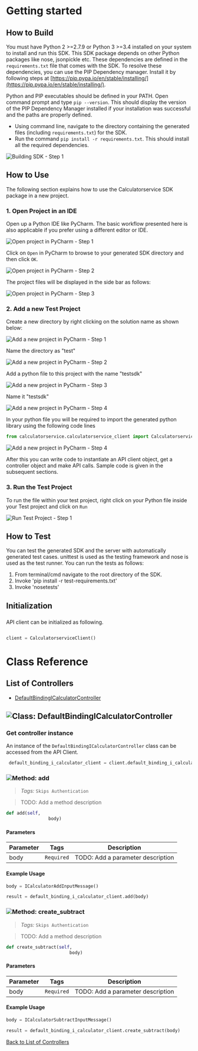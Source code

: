 # Getting started

## How to Build


You must have Python 2 >=2.7.9 or Python 3 >=3.4 installed on your system to install and run this SDK. This SDK package depends on other Python packages like nose, jsonpickle etc. 
These dependencies are defined in the ```requirements.txt``` file that comes with the SDK.
To resolve these dependencies, you can use the PIP Dependency manager. Install it by following steps at [https://pip.pypa.io/en/stable/installing/](https://pip.pypa.io/en/stable/installing/).

Python and PIP executables should be defined in your PATH. Open command prompt and type ```pip --version```.
This should display the version of the PIP Dependency Manager installed if your installation was successful and the paths are properly defined.

* Using command line, navigate to the directory containing the generated files (including ```requirements.txt```) for the SDK.
* Run the command ```pip install -r requirements.txt```. This should install all the required dependencies.

![Building SDK - Step 1](https://apidocs.io/illustration/python?step=installDependencies&workspaceFolder=CalculatorService-Python)


## How to Use

The following section explains how to use the Calculatorservice SDK package in a new project.

### 1. Open Project in an IDE

Open up a Python IDE like PyCharm. The basic workflow presented here is also applicable if you prefer using a different editor or IDE.

![Open project in PyCharm - Step 1](https://apidocs.io/illustration/python?step=pyCharm)

Click on ```Open``` in PyCharm to browse to your generated SDK directory and then click ```OK```.

![Open project in PyCharm - Step 2](https://apidocs.io/illustration/python?step=openProject0&workspaceFolder=CalculatorService-Python)     

The project files will be displayed in the side bar as follows:

![Open project in PyCharm - Step 3](https://apidocs.io/illustration/python?step=openProject1&workspaceFolder=CalculatorService-Python&projectName=calculatorservice)     

### 2. Add a new Test Project

Create a new directory by right clicking on the solution name as shown below:

![Add a new project in PyCharm - Step 1](https://apidocs.io/illustration/python?step=createDirectory&workspaceFolder=CalculatorService-Python&projectName=calculatorservice)

Name the directory as "test"

![Add a new project in PyCharm - Step 2](https://apidocs.io/illustration/python?step=nameDirectory)
   
Add a python file to this project with the name "testsdk"

![Add a new project in PyCharm - Step 3](https://apidocs.io/illustration/python?step=createFile&workspaceFolder=CalculatorService-Python&projectName=calculatorservice)

Name it "testsdk"

![Add a new project in PyCharm - Step 4](https://apidocs.io/illustration/python?step=nameFile)

In your python file you will be required to import the generated python library using the following code lines

```Python
from calculatorservice.calculatorservice_client import CalculatorserviceClient
```

![Add a new project in PyCharm - Step 4](https://apidocs.io/illustration/python?step=projectFiles&workspaceFolder=CalculatorService-Python&libraryName=calculatorservice.calculatorservice_client&projectName=calculatorservice)

After this you can write code to instantiate an API client object, get a controller object and  make API calls. Sample code is given in the subsequent sections.

### 3. Run the Test Project

To run the file within your test project, right click on your Python file inside your Test project and click on ```Run```

![Run Test Project - Step 1](https://apidocs.io/illustration/python?step=runProject&workspaceFolder=CalculatorService-Python&libraryName=calculatorservice.calculatorservice_client&projectName=calculatorservice)


## How to Test

You can test the generated SDK and the server with automatically generated test
cases. unittest is used as the testing framework and nose is used as the test
runner. You can run the tests as follows:

  1. From terminal/cmd navigate to the root directory of the SDK.
  2. Invoke 'pip install -r test-requirements.txt'
  3. Invoke 'nosetests'

## Initialization

### 

API client can be initialized as following.

```python

client = CalculatorserviceClient()
```



# Class Reference

## <a name="list_of_controllers"></a>List of Controllers

* [DefaultBindingICalculatorController](#default_binding_i_calculator_controller)

## <a name="default_binding_i_calculator_controller"></a>![Class: ](https://apidocs.io/img/class.png ".DefaultBindingICalculatorController") DefaultBindingICalculatorController

### Get controller instance

An instance of the ``` DefaultBindingICalculatorController ``` class can be accessed from the API Client.

```python
 default_binding_i_calculator_client = client.default_binding_i_calculator
```

### <a name="add"></a>![Method: ](https://apidocs.io/img/method.png ".DefaultBindingICalculatorController.add") add

> *Tags:*  ``` Skips Authentication ``` 

> TODO: Add a method description

```python
def add(self,
                body)
```

#### Parameters

| Parameter | Tags | Description |
|-----------|------|-------------|
| body |  ``` Required ```  | TODO: Add a parameter description |



#### Example Usage

```python
body = ICalculatorAddInputMessage()

result = default_binding_i_calculator_client.add(body)

```


### <a name="create_subtract"></a>![Method: ](https://apidocs.io/img/method.png ".DefaultBindingICalculatorController.create_subtract") create_subtract

> *Tags:*  ``` Skips Authentication ``` 

> TODO: Add a method description

```python
def create_subtract(self,
                        body)
```

#### Parameters

| Parameter | Tags | Description |
|-----------|------|-------------|
| body |  ``` Required ```  | TODO: Add a parameter description |



#### Example Usage

```python
body = ICalculatorSubtractInputMessage()

result = default_binding_i_calculator_client.create_subtract(body)

```


[Back to List of Controllers](#list_of_controllers)




